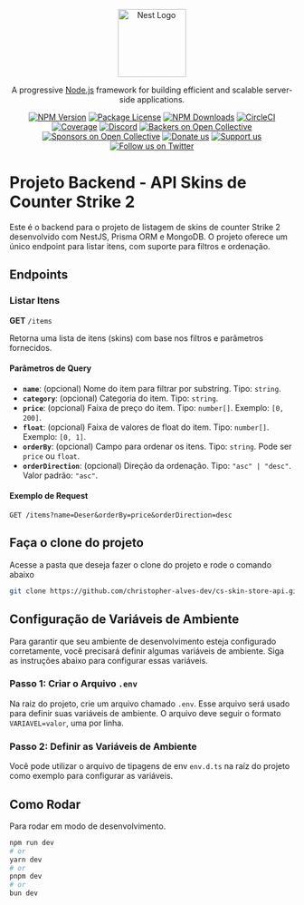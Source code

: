 <p align="center">
  <a href="http://nestjs.com/" target="blank"><img src="https://nestjs.com/img/logo-small.svg" width="120" alt="Nest Logo" /></a>
</p>

[circleci-image]: https://img.shields.io/circleci/build/github/nestjs/nest/master?token=abc123def456
[circleci-url]: https://circleci.com/gh/nestjs/nest

  <p align="center">A progressive <a href="http://nodejs.org" target="_blank">Node.js</a> framework for building efficient and scalable server-side applications.</p>
    <p align="center">
<a href="https://www.npmjs.com/~nestjscore" target="_blank"><img src="https://img.shields.io/npm/v/@nestjs/core.svg" alt="NPM Version" /></a>
<a href="https://www.npmjs.com/~nestjscore" target="_blank"><img src="https://img.shields.io/npm/l/@nestjs/core.svg" alt="Package License" /></a>
<a href="https://www.npmjs.com/~nestjscore" target="_blank"><img src="https://img.shields.io/npm/dm/@nestjs/common.svg" alt="NPM Downloads" /></a>
<a href="https://circleci.com/gh/nestjs/nest" target="_blank"><img src="https://img.shields.io/circleci/build/github/nestjs/nest/master" alt="CircleCI" /></a>
<a href="https://coveralls.io/github/nestjs/nest?branch=master" target="_blank"><img src="https://coveralls.io/repos/github/nestjs/nest/badge.svg?branch=master#9" alt="Coverage" /></a>
<a href="https://discord.gg/G7Qnnhy" target="_blank"><img src="https://img.shields.io/badge/discord-online-brightgreen.svg" alt="Discord"/></a>
<a href="https://opencollective.com/nest#backer" target="_blank"><img src="https://opencollective.com/nest/backers/badge.svg" alt="Backers on Open Collective" /></a>
<a href="https://opencollective.com/nest#sponsor" target="_blank"><img src="https://opencollective.com/nest/sponsors/badge.svg" alt="Sponsors on Open Collective" /></a>
  <a href="https://paypal.me/kamilmysliwiec" target="_blank"><img src="https://img.shields.io/badge/Donate-PayPal-ff3f59.svg" alt="Donate us"/></a>
    <a href="https://opencollective.com/nest#sponsor"  target="_blank"><img src="https://img.shields.io/badge/Support%20us-Open%20Collective-41B883.svg" alt="Support us"></a>
  <a href="https://twitter.com/nestframework" target="_blank"><img src="https://img.shields.io/twitter/follow/nestframework.svg?style=social&label=Follow" alt="Follow us on Twitter"></a>
</p>

# Projeto Backend - API Skins de Counter Strike 2

Este é o backend para o projeto de listagem de skins de counter Strike 2 desenvolvido com NestJS, Prisma ORM e MongoDB. O projeto oferece um único endpoint para listar itens, com suporte para filtros e ordenação.

## Endpoints

### Listar Itens

**GET** `/items`

Retorna uma lista de itens (skins) com base nos filtros e parâmetros fornecidos.

#### Parâmetros de Query

- **`name`**: (opcional) Nome do item para filtrar por substring. Tipo: `string`.
- **`category`**: (opcional) Categoria do item. Tipo: `string`.
- **`price`**: (opcional) Faixa de preço do item. Tipo: `number[]`. Exemplo: `[0, 200]`.
- **`float`**: (opcional) Faixa de valores de float do item. Tipo: `number[]`. Exemplo: `[0, 1]`.
- **`orderBy`**: (opcional) Campo para ordenar os itens. Tipo: `string`. Pode ser `price` ou `float`.
- **`orderDirection`**: (opcional) Direção da ordenação. Tipo: `"asc" | "desc"`. Valor padrão: `"asc"`.

#### Exemplo de Request

```http
GET /items?name=Deser&orderBy=price&orderDirection=desc
```

## Faça o clone do projeto

Acesse a pasta que deseja fazer o clone do projeto e rode o comando abaixo

```bash
git clone https://github.com/christopher-alves-dev/cs-skin-store-api.git
```

## Configuração de Variáveis de Ambiente

Para garantir que seu ambiente de desenvolvimento esteja configurado corretamente, você precisará definir algumas variáveis de ambiente. Siga as instruções abaixo para configurar essas variáveis.

### Passo 1: Criar o Arquivo `.env`

Na raiz do projeto, crie um arquivo chamado `.env`. Esse arquivo será usado para definir suas variáveis de ambiente. O arquivo deve seguir o formato `VARIAVEL=valor`, uma por linha.

### Passo 2: Definir as Variáveis de Ambiente

Você pode utilizar o arquivo de tipagens de env `env.d.ts` na raíz do projeto como exemplo para configurar as variáveis.

## Como Rodar

Para rodar em modo de desenvolvimento.

```bash
npm run dev
# or
yarn dev
# or
pnpm dev
# or
bun dev
```
